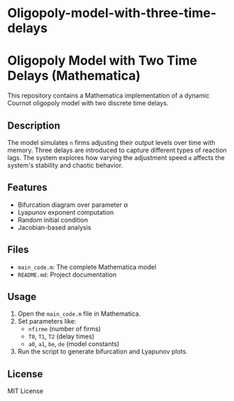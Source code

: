 # Oligopoly-model-with-three-time-delays
# Oligopoly Model with Two Time Delays (Mathematica)

This repository contains a Mathematica implementation of a dynamic Cournot oligopoly model with two discrete time delays.

## Description

The model simulates `n` firms adjusting their output levels over time with memory. Three delays are introduced to capture different types of reaction lags. The system explores how varying the adjustment speed `α` affects the system's stability and chaotic behavior.

## Features

- Bifurcation diagram over parameter α
- Lyapunov exponent computation
- Random initial condition
- Jacobian-based analysis

## Files

- `main_code.m`: The complete Mathematica model
- `README.md`: Project documentation

## Usage

1. Open the `main_code.m` file in Mathematica.
2. Set parameters like:
   - `nfirme` (number of firms)
   - `T0`, `T1`, `T2` (delay times)
   - `a0`, `a1`, `be`, `de` (model constants)
3. Run the script to generate bifurcation and Lyapunov plots.

## License

MIT License
